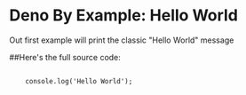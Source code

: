 # Deno By Example: Hello World

Out first example will print the classic "Hello World" message

##Here's the full source code:

<code>
    console.log('Hello World');
</code>

##



